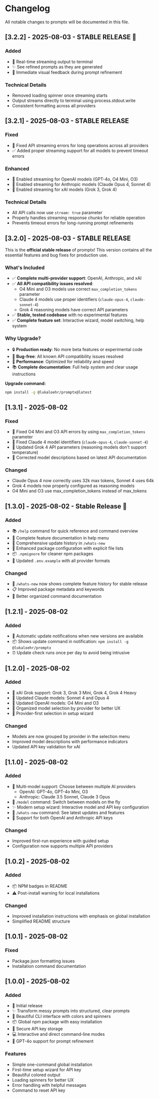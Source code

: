 # Changelog

All notable changes to promptx will be documented in this file.

## [3.2.2] - 2025-08-03 - STABLE RELEASE 🎉

### Added
- 🚀 Real-time streaming output to terminal
- ✨ See refined prompts as they are generated
- 🎯 Immediate visual feedback during prompt refinement

### Technical Details
- Removed loading spinner once streaming starts
- Output streams directly to terminal using process.stdout.write
- Consistent formatting across all providers

## [3.2.1] - 2025-08-03 - STABLE RELEASE

### Fixed
- 🐛 Fixed API streaming errors for long operations across all providers
- ✅ Added proper streaming support for all models to prevent timeout errors

### Enhanced
- 🚀 Enabled streaming for OpenAI models (GPT-4o, O4 Mini, O3)
- 🚀 Enabled streaming for Anthropic models (Claude Opus 4, Sonnet 4)
- 🚀 Enabled streaming for xAI models (Grok 3, Grok 4)

### Technical Details
- All API calls now use `stream: true` parameter
- Properly handles streaming response chunks for reliable operation
- Prevents timeout errors for long-running prompt refinements

## [3.2.0] - 2025-08-03 - STABLE RELEASE

This is the **official stable release** of promptx! This version contains all the essential features and bug fixes for production use.

### What's Included
- ✅ **Complete multi-provider support**: OpenAI, Anthropic, and xAI
- ✅ **All API compatibility issues resolved**: 
  - O4 Mini and O3 models use correct `max_completion_tokens` parameter
  - Claude 4 models use proper identifiers (`claude-opus-4`, `claude-sonnet-4`)
  - Grok 4 reasoning models have correct API parameters
- ✅ **Stable, tested codebase** with no experimental features
- ✅ **Complete feature set**: Interactive wizard, model switching, help system

### Why Upgrade?
- 🔒 **Production ready**: No more beta features or experimental code
- 🐛 **Bug-free**: All known API compatibility issues resolved
- 🚀 **Performance**: Optimized for reliability and speed
- 📚 **Complete documentation**: Full help system and clear usage instructions

**Upgrade command:**
```bash
npm install -g @lukaloehr/promptx@latest
```

## [1.3.1] - 2025-08-02

### Fixed
- 🐛 Fixed O4 Mini and O3 API errors by using `max_completion_tokens` parameter
- 🔧 Fixed Claude 4 model identifiers (`claude-opus-4`, `claude-sonnet-4`)
- 🎯 Updated Grok 4 API parameters (reasoning models don't support temperature)
- 📝 Corrected model descriptions based on latest API documentation

### Changed
- Claude Opus 4 now correctly uses 32k max tokens, Sonnet 4 uses 64k
- Grok 4 models now properly configured as reasoning models
- O4 Mini and O3 use max_completion_tokens instead of max_tokens

## [1.3.0] - 2025-08-02 - Stable Release 🎉

### Added
- 📚 `/help` command for quick reference and command overview
- 🎯 Complete feature documentation in help menu
- 📝 Comprehensive update history in `/whats-new`
- 🔧 Enhanced package configuration with explicit file lists
- 📦 `.npmignore` for cleaner npm packages
- 🔑 Updated `.env.example` with all provider formats

### Changed
- 🌟 `/whats-new` now shows complete feature history for stable release
- 📋 Improved package metadata and keywords
- 🎨 Better organized command documentation

## [1.2.1] - 2025-08-02

### Added
- 🔔 Automatic update notifications when new versions are available
- 📦 Shows update command in notification: `npm install -g @lukaloehr/promptx`
- ⏰ Update check runs once per day to avoid being intrusive

## [1.2.0] - 2025-08-02

### Added
- 🚀 xAI Grok support: Grok 3, Grok 3 Mini, Grok 4, Grok 4 Heavy
- 🧠 Updated Claude models: Sonnet 4 and Opus 4
- 🤖 Updated OpenAI models: O4 Mini and O3
- 📁 Organized model selection by provider for better UX
- 🎯 Provider-first selection in setup wizard

### Changed
- Models are now grouped by provider in the selection menu
- Improved model descriptions with performance indicators
- Updated API key validation for xAI

## [1.1.0] - 2025-08-02

### Added
- 🤖 Multi-model support: Choose between multiple AI providers
  - OpenAI: GPT-4o, GPT-4o Mini, O3
  - Anthropic: Claude 3.5 Sonnet, Claude 3 Opus
- 🔄 `/model` command: Switch between models on the fly
- ✨ Modern setup wizard: Interactive model and API key configuration
- 📰 `/whats-new` command: See latest updates and features
- 🔑 Support for both OpenAI and Anthropic API keys

### Changed
- Improved first-run experience with guided setup
- Configuration now supports multiple API providers

## [1.0.2] - 2025-08-02

### Added
- 📦 NPM badges in README
- ⚠️ Post-install warning for local installations

### Changed
- Improved installation instructions with emphasis on global installation
- Simplified README structure

## [1.0.1] - 2025-08-02

### Fixed
- Package.json formatting issues
- Installation command documentation

## [1.0.0] - 2025-08-02

### Added
- 🎉 Initial release
- ✨ Transform messy prompts into structured, clear prompts
- 🎨 Beautiful CLI interface with colors and spinners
- 📦 Global npm package with easy installation
- 🔐 Secure API key storage
- 💻 Interactive and direct command-line modes
- 🤖 GPT-4o support for prompt refinement

### Features
- Simple one-command global installation
- First-time setup wizard for API key
- Beautiful colored output
- Loading spinners for better UX
- Error handling with helpful messages
- Command to reset API key